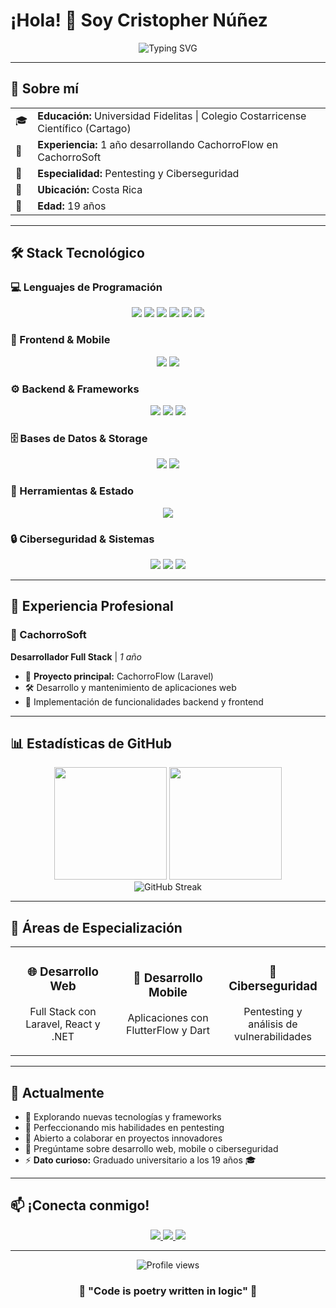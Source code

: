 # ¡Hola! 👋 Soy Cristopher Núñez

<div align="center">
  <img src="https://readme-typing-svg.herokuapp.com?font=Fira+Code&size=30&duration=3000&pause=1000&color=00D4FF&center=true&vCenter=true&width=600&lines=Desarrollador+Full+Stack;Especialista+en+Pentesting;19+años%2C+Costa+Rica" alt="Typing SVG" />
</div>

---

## 🚀 Sobre mí

<table>
  <tr>
    <td>🎓</td>
    <td><strong>Educación:</strong> Universidad Fidelitas | Colegio Costarricense Científico (Cartago)</td>
  </tr>
  <tr>
    <td>💼</td>
    <td><strong>Experiencia:</strong> 1 año desarrollando CachorroFlow en CachorroSoft</td>
  </tr>
  <tr>
    <td>🔐</td>
    <td><strong>Especialidad:</strong> Pentesting y Ciberseguridad</td>
  </tr>
  <tr>
    <td>📍</td>
    <td><strong>Ubicación:</strong> Costa Rica</td>
  </tr>
  <tr>
    <td>🎂</td>
    <td><strong>Edad:</strong> 19 años</td>
  </tr>
</table>

---

## 🛠️ Stack Tecnológico

### 💻 Lenguajes de Programación
<div align="center">
  <img src="https://img.shields.io/badge/Python-3776AB?style=for-the-badge&logo=python&logoColor=white"/>
  <img src="https://img.shields.io/badge/Java-ED8B00?style=for-the-badge&logo=openjdk&logoColor=white"/>
  <img src="https://img.shields.io/badge/JavaScript-F7DF1E?style=for-the-badge&logo=javascript&logoColor=black"/>
  <img src="https://img.shields.io/badge/TypeScript-007ACC?style=for-the-badge&logo=typescript&logoColor=white"/>
  <img src="https://img.shields.io/badge/PHP-777BB4?style=for-the-badge&logo=php&logoColor=white"/>
  <img src="https://img.shields.io/badge/Dart-0175C2?style=for-the-badge&logo=dart&logoColor=white"/>
</div>

### 🎨 Frontend & Mobile
<div align="center">
  <img src="https://img.shields.io/badge/React-20232A?style=for-the-badge&logo=react&logoColor=61DAFB"/>
  <img src="https://img.shields.io/badge/FlutterFlow-02569B?style=for-the-badge&logo=flutter&logoColor=white"/>
</div>

### ⚙️ Backend & Frameworks
<div align="center">
  <img src="https://img.shields.io/badge/Laravel-FF2D20?style=for-the-badge&logo=laravel&logoColor=white"/>
  <img src="https://img.shields.io/badge/.NET-5C2D91?style=for-the-badge&logo=.net&logoColor=white"/>
  <img src="https://img.shields.io/badge/.NET_Core-5C2D91?style=for-the-badge&logo=.net&logoColor=white"/>
</div>

### 🗄️ Bases de Datos & Storage
<div align="center">
  <img src="https://img.shields.io/badge/MongoDB-4EA94B?style=for-the-badge&logo=mongodb&logoColor=white"/>
  <img src="https://img.shields.io/badge/Firebase-039BE5?style=for-the-badge&logo=Firebase&logoColor=white"/>
</div>

### 🔧 Herramientas & Estado
<div align="center">
  <img src="https://img.shields.io/badge/Zustand-FF6B35?style=for-the-badge&logo=react&logoColor=white"/>
</div>

### 🔒 Ciberseguridad & Sistemas
<div align="center">
  <img src="https://img.shields.io/badge/Kali_Linux-268BEE?style=for-the-badge&logo=kalilinux&logoColor=white"/>
  <img src="https://img.shields.io/badge/Ubuntu-E95420?style=for-the-badge&logo=ubuntu&logoColor=white"/>
  <img src="https://img.shields.io/badge/Pentesting-FF0000?style=for-the-badge&logo=hackthebox&logoColor=white"/>
</div>

---

## 💼 Experiencia Profesional

### 🏢 CachorroSoft
**Desarrollador Full Stack** | *1 año*
- 🚀 **Proyecto principal:** CachorroFlow (Laravel)
- 🛠️ Desarrollo y mantenimiento de aplicaciones web
- 🔧 Implementación de funcionalidades backend y frontend

---

## 📊 Estadísticas de GitHub

<div align="center">
  <img height="180em" src="https://github-readme-stats.vercel.app/api?username=TU_USERNAME&show_icons=true&theme=tokyonight&include_all_commits=true&count_private=true"/>
  <img height="180em" src="https://github-readme-stats.vercel.app/api/top-langs/?username=TU_USERNAME&layout=compact&langs_count=8&theme=tokyonight"/>
</div>

<div align="center">
  <img src="https://github-readme-streak-stats.herokuapp.com/?user=TU_USERNAME&theme=tokyonight" alt="GitHub Streak"/>
</div>

---

## 🎯 Áreas de Especialización

<div align="center">
  <table>
    <tr>
      <td align="center" width="33%">
        <h3>🌐 Desarrollo Web</h3>
        <p>Full Stack con Laravel, React y .NET</p>
      </td>
      <td align="center" width="33%">
        <h3>📱 Desarrollo Mobile</h3>
        <p>Aplicaciones con FlutterFlow y Dart</p>
      </td>
      <td align="center" width="33%">
        <h3>🔐 Ciberseguridad</h3>
        <p>Pentesting y análisis de vulnerabilidades</p>
      </td>
    </tr>
  </table>
</div>

---

## 🌱 Actualmente

- 🔭 Explorando nuevas tecnologías y frameworks
- 🌱 Perfeccionando mis habilidades en pentesting
- 👯 Abierto a colaborar en proyectos innovadores
- 💬 Pregúntame sobre desarrollo web, mobile o ciberseguridad
- ⚡ **Dato curioso:** Graduado universitario a los 19 años 🎓

---

## 📫 ¡Conecta conmigo!

<div align="center">
  <a href="mailto:crisnuva1427@gmail.com">
    <img src="https://img.shields.io/badge/Email-D14836?style=for-the-badge&logo=gmail&logoColor=white"/>
  </a>
  <a href="https://linkedin.com/in/tu-perfil">
    <img src="https://img.shields.io/badge/LinkedIn-0077B5?style=for-the-badge&logo=linkedin&logoColor=white"/>
  </a>
  <a href="https://tu-portfolio.com">
    <img src="https://img.shields.io/badge/Portfolio-000000?style=for-the-badge&logo=About.me&logoColor=white"/>
  </a>
</div>

---

<div align="center">
  <img src="https://komarev.com/ghpvc/?username=Michael35-nsE&color=blueviolet&style=for-the-badge" alt="Profile views"/>
</div>

<div align="center">
  <h3>💫 "Code is poetry written in logic" 💫</h3>
</div>
